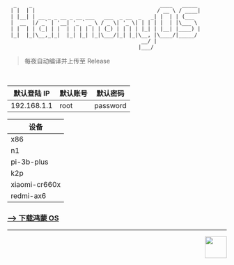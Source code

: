 ```
  _    _                                         ____   _____
 | |  | |                                       / __ \ / ____|
 | |__| | __ _ _ __ _ __ ___   ___  _ __  _   _| |  | | (___
 |  __  |/ _` | '__| '_ ` _ \ / _ \| '_ \| | | | |  | |\___ \
 | |  | | (_| | |  | | | | | | (_) | | | | |_| | |__| |____) |
 |_|  |_|\__,_|_|  |_| |_| |_|\___/|_| |_|\__, |\____/|_____/
                                           __/ |
                                          |___/
```

> 每夜自动编译并上传至 Release

<br/>

| 默认登陆 IP | 默认账号 | 默认密码 |
| ----------- | -------- | -------- |
| 192.168.1.1 | root     | password |

| 设备          |
| ------------- |
| x86           |
| n1            |
| pi-3b-plus    |
| k2p           |
| xiaomi-cr660x |
| redmi-ax6     |

### [--> 下载鸿蒙 OS](https://github.com/c3p7f2/build-openwrt/releases/tag/openwrt)

<hr/>

<div align="right">

<img  src="https://upload.wikimedia.org/wikipedia/commons/thumb/3/37/HMOS_Logo_Icon.svg/150px-HMOS_Logo_Icon.svg.png" height="50px" style="vertical-align: middle;"> <div></div>

</div>
